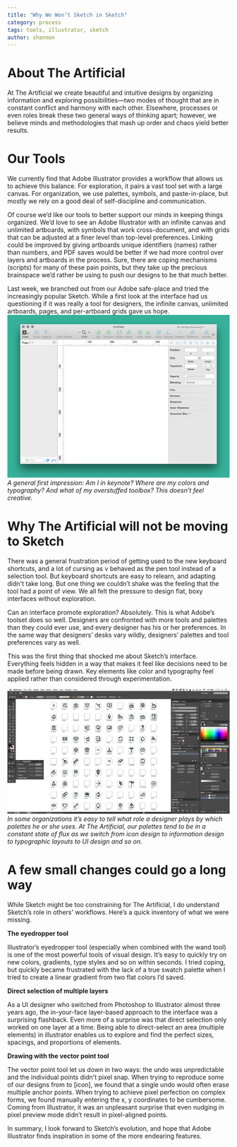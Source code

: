 ```yaml
---
title: "Why We Won’t Sketch in Sketch"
category: process
tags: tools, illustrator, sketch
author: shannon
---
```


# About The Artificial
At The Artificial we create beautiful and intuitive designs by organizing information and exploring possibilities—two modes of thought that are in constant conflict and harmony with each other. Elsewhere, processes or even roles break these two general ways of thinking apart; however, we believe minds and methodologies that mash up order and chaos yield better results.


# Our Tools
We currently find that Adobe Illustrator provides a workflow that allows us to achieve this balance. For exploration, it pairs a vast tool set with a large canvas. For organization, we use palettes, symbols, and paste-in-place, but mostly we rely on a good deal of self-discipline and communication. 

Of course we’d like our tools to better support our minds in keeping things organized. We’d love to see an Adobe Illustrator with an infinite canvas and unlimited artboards, with symbols that work cross-document, and with grids that can be adjusted at a finer level than top-level preferences. Linking could be improved by giving artboards unique identifiers (names) rather than numbers, and PDF saves would be better if we had more control over layers and artboards in the process. Sure, there are coping mechanisms (scripts) for many of these pain points, but they take up the precious brainspace we’d rather be using to push our designs to be that much better.

Last week, we branched out from our Adobe safe-place and tried the increasingly popular Sketch. While a first look at the interface had us questioning if it was really a tool for designers, the infinite canvas, unlimited artboards, pages, and per-artboard grids gave us hope.
[![Sketch interface](05-20-sketch/sketch.png)](05-20-sketch/sketch.png)
*A general first impression: Am I in keynote? Where are my colors and typography? And what of my overstuffed toolbox? This doesn’t feel creative.*


# Why The Artificial will not be moving to Sketch
There was a general frustration period of getting used to the new keyboard shortcuts, and a lot of cursing as v behaved as the pen tool instead of a selection tool. But keyboard shortcuts are easy to relearn, and adapting didn't take long. But one thing we couldn’t shake was the feeling that the tool had a point of view. We all felt the pressure to design flat, boxy interfaces without exploration. 

Can an interface promote exploration? Absolutely. This is what Adobe’s toolset does so well. Designers are confronted with more tools and palettes than they could ever use, and every designer has his or her preferences. In the same way that designers’ desks vary wildly, designers’ palettes and tool preferences vary as well.

This was the first thing that shocked me about Sketch’s interface. Everything feels hidden in a way that makes it feel like decisions need to be made before being drawn. Key elements like color and typography feel applied rather than considered through experimentation.

[![Sketch interface](05-20-sketch/illustrator.png)](05-20-sketch/illustrator.png)
*In some organizations it’s easy to tell what role a designer plays by which palettes he or she uses. At The Artificial, our palettes tend to be in a constant state of flux as we switch from icon design to information design to typographic layouts to UI design and so on.*


# A few small changes could go a long way
While Sketch might be too constraining for The Artificial, I do understand Sketch’s role in others' workflows. Here’s a quick inventory of what we were missing.

**The eyedropper tool**

Illustrator’s eyedropper tool (especially when combined with the wand tool) is one of the most powerful tools of visual design. It’s easy to quickly try on new colors, gradients, type styles and so on within seconds. I tried coping, but quickly became frustrated with the lack of a true swatch palette when I tried to create a linear gradient from two flat colors I’d saved.

**Direct selection of multiple layers**

As a UI designer who switched from Photoshop to Illustrator almost three years ago, the in-your-face layer-based approach to the interface was a surprising flashback. Even more of a surprise was that direct selection only worked on one layer at a time. Being able to direct-select an area (multiple elements) in illustrator enables us to explore and find the perfect sizes, spacings, and proportions of elements.

**Drawing with the vector point tool**

The vector point tool let us down in two ways: the undo was unpredictable and the individual points didn't pixel snap. When trying to reproduce some of our designs from to [icon], we found that a single undo would often erase multiple anchor points. When trying to achieve pixel perfection on complex forms, we found manually entering the x, y coordinates to be cumbersome. Coming from Illustrator, it was an unpleasant surprise that even nudging in pixel preview mode didn’t result in pixel-aligned points.


In summary, I look forward to Sketch’s evolution, and hope that Adobe Illustrator finds inspiration in some of the more endearing features.
